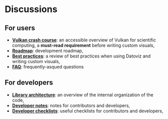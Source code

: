 # Discussions

## For users

* [**Vulkan crash course**](vulkan.md): an accessible overview of Vulkan for scientific computing, a **must-read requirement** before writing custom visuals,
* [**Roadmap**](roadmap.md): development roadmap,
* [**Best practices**](practices.md): a review of best practices when using Datoviz and writing custom visuals,
* [**FAQ**](faq.md): frequently-asqued questions


## For developers

* [**Library architecture**](architecture.md): an overview of the internal organization of the code,
* [**Developer notes**](developer.md): notes for contributors and developers,
* [**Developer checklists**](checklists.md): useful checklists for contributors and developers,

